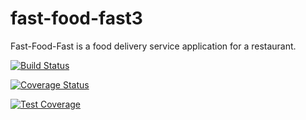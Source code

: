 # fast-food-fast3
Fast-Food-Fast is a food delivery service application for a restaurant.

[![Build Status](https://travis-ci.org/softwareengineering2019/fast-food-fast.svg?branch=challenge3_api)](https://travis-ci.org/softwareengineering2019/fast-food-fast)

[![Coverage Status](https://coveralls.io/repos/github/softwareengineering2019/fast-food-fast/badge.svg?branch=challenge3_api)](https://coveralls.io/github/softwareengineering2019/fast-food-fast?branch=challenge3_api)

[![Test Coverage](https://api.codeclimate.com/v1/badges/b8f7a2b1c97bdd54b255/test_coverage)](https://codeclimate.com/github/softwareengineering2019/fast-food-fast/test_coverage)